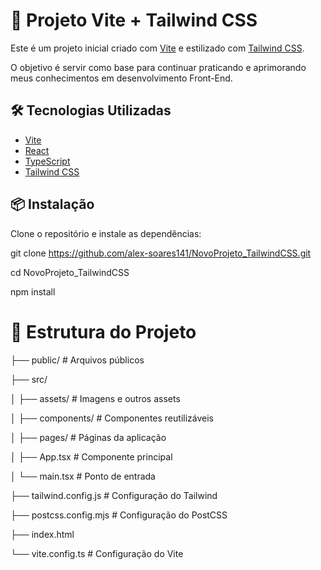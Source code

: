 # 🚀 Projeto Vite + Tailwind CSS

Este é um projeto inicial criado com [Vite](https://vitejs.dev/) e estilizado com [Tailwind CSS](https://tailwindcss.com/). 

O objetivo é servir como base para continuar praticando e aprimorando meus conhecimentos em desenvolvimento Front-End.

## 🛠️ Tecnologias Utilizadas

- [Vite](https://vitejs.dev/)
- [React](https://reactjs.org/) 
- [TypeScript](https://www.typescriptlang.org/) 
- [Tailwind CSS](https://tailwindcss.com/)

## 📦 Instalação

Clone o repositório e instale as dependências:

git clone https://github.com/alex-soares141/NovoProjeto_TailwindCSS.git


cd NovoProjeto_TailwindCSS


npm install

# 🔧 Estrutura do Projeto

├── public/             # Arquivos públicos


├── src/


│   ├── assets/         # Imagens e outros assets


│   ├── components/     # Componentes reutilizáveis


│   ├── pages/          # Páginas da aplicação


│   ├── App.tsx        # Componente principal


│   └── main.tsx       # Ponto de entrada


├── tailwind.config.js  # Configuração do Tailwind


├── postcss.config.mjs   # Configuração do PostCSS


├── index.html


└── vite.config.ts      # Configuração do Vite

